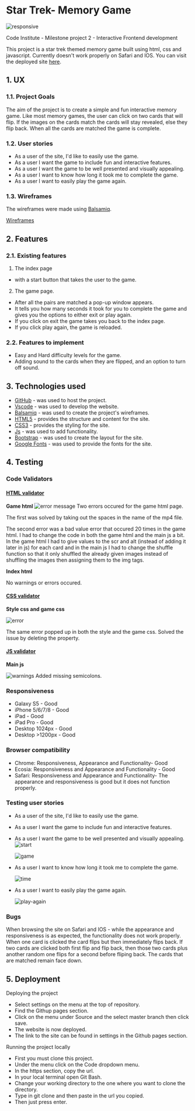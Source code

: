 # Star Trek- Memory Game

![responsive](assets/images/Mock-up.png)

Code Institute - Milestone project 2 - Interactive Frontend development

This project is a star trek themed memory game built using html, css and javascript.
Currently doesn't work properly on Safari and IOS.
You can visit the deployed site [here](https://daniellaminyo.github.io/Milestone-2/).

## 1. UX

### 1.1. Project Goals

The aim of the project is to create a simple and fun interactive memory game.
Like most memory games, the user can click on two cards that will flip. If the images on the cards match the cards will stay revealed, else they flip back. When all the cards are matched the game is complete.

### 1.2. User stories

- As a user of the site, I'd like to easily use the game.
- As a user I want the game to include fun and interactive features.
- As a user I want the game to be well presented and visually appealing.
- As a user I want to know how long it took me to complete the game.
- As a user I want to easily play the game again.

### 1.3. Wireframes

The wireframes were made using [Balsamiq](https://balsamiq.com/).

[Wireframes](https://github.com/DaniellaMinyo/Milestone-2/blob/main/Wireframes.pdf)

## 2. Features

### 2.1. Existing features

1.  The index page

- with a start button that takes the user to the game.

2.  The game page.

- After all the pairs are matched a pop-up window appears.
- It tells you how many seconds it took for you to complete the game and gives you the options to either exit or play again.
- If you click on exit the game takes you back to the index page.
- If you click play again, the game is reloaded.

### 2.2. Features to implement

- Easy and Hard difficulty levels for the game.
- Adding sound to the cards when they are flipped, and an option to turn off sound.

## 3. Technologies used

- [GitHub](https://github.com/) - was used to host the project.
- [Vscode](https://code.visualstudio.com/) - was used to develop the website.
- [Balsamiq](https://balsamiq.com/) - was used to create the project's wireframes.
- [HTML5](https://en.wikipedia.org/wiki/HTML5) - provides the structure and content for the site.
- [CSS3](https://en.wikipedia.org/wiki/Cascading_Style_Sheets) - provides the styling for the site.
- [Js](https://en.wikipedia.org/wiki/JavaScript) - was used to add functionality.
- [Bootstrap](https://getbootstrap.com/) - was used to create the layout for the site.
- [Google Fonts](https://fonts.google.com/) - was used to provide the fonts for the site.

## 4. Testing

### Code Validators

#### [HTML validator](https://validator.w3.org/)

**Game html**
<img src="assets/images/game-html-errors.png" alt="error message">
Two errors occured for the game html page.

The first was solved by taking out the spaces in the name of the mp4 file.

The second error was a bad value error that occured 20 times in the game html. I had to change the code in both the game html and the main js a bit. In the game html I had to give values to the scr and alt (instead of adding it later in js) for each card and in the main js I had to change the shuffle function so that it only shuffled the already given images instead of shuffling the images then assigning them to the img tags.

**Index html**

No warnings or errors occured.

#### [CSS validator](https://jigsaw.w3.org/css-validator/)

**Style css and game css**

<img src="assets/images/style-css-error.png" alt="error">

The same error popped up in both the style and the game css.
Solved the issue by deleting the property.

#### [JS validator](https://jshint.com/)

**Main js**

<img src="assets/images/main-js-errors.png" alt="warnings">
Added missing semicolons.

### Responsiveness

- Galaxy S5 - Good
- iPhone 5/6/7/8 - Good
- iPad - Good
- iPad Pro - Good
- Desktop 1024px - Good
- Desktop >1200px - Good

### Browser compatibility

- Chrome: Responsiveness, Appearance and Functionality- Good
- Ecosia: Responsiveness and Appearance and Functionality - Good
- Safari: Responsiveness and Appearance and Functionality- The appearance and responsiveness is good but it does not function properly.

### Testing user stories

- As a user of the site, I'd like to easily use the game.
- As a user I want the game to include fun and interactive features.
- As a user I want the game to be well presented and visually appealing.
  <img src="assets/images/game1.png" alt="start">

  <img src="assets/images/game2.png" alt="game">

- As a user I want to know how long it took me to complete the game.

  <img src="assets/images/win-time.png" alt="time">

- As a user I want to easily play the game again.

  <img src="assets/images/play-again.png" alt="play-again">

### Bugs

When browsing the site on Safari and IOS - while the appearance and responsiveness is as expected, the functionality does not work properly. When one card is clicked the card flips but then immediately flips back. If two cards are clicked both first flip and flip back, then those two cards plus another random one flips for a second before fliping back. The cards that are matched remain face down.

## 5. Deployment

Deploying the project

- Select settings on the menu at the top of repository.
- Find the Githup pages section.
- Click on the menu under Source and the select master branch then click save.
- The website is now deployed.
- The link to the site can be found in settings in the Github pages section.

Running the project locally

- First you must clone this project.
- Under the menu click on the Code dropdown menu.
- In the https section, copy the url.
- In your local terminal open Git Bash.
- Change your working directory to the one where you want to clone the directory.
- Type in git clone and then paste in the url you copied.
- Then just press enter.
